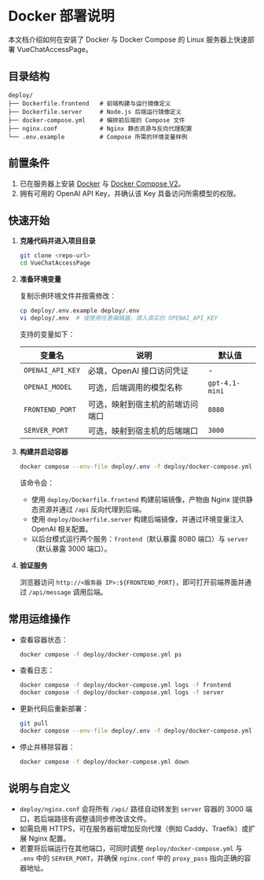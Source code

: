# Docker 部署说明

本文档介绍如何在安装了 Docker 与 Docker Compose 的 Linux 服务器上快速部署 VueChatAccessPage。

## 目录结构

```
deploy/
├── Dockerfile.frontend   # 前端构建与运行镜像定义
├── Dockerfile.server     # Node.js 后端运行镜像定义
├── docker-compose.yml    # 编排前后端的 Compose 文件
├── nginx.conf            # Nginx 静态资源与反向代理配置
└── .env.example          # Compose 所需的环境变量样例
```

## 前置条件

1. 已在服务器上安装 [Docker](https://docs.docker.com/engine/install/) 与 [Docker Compose V2](https://docs.docker.com/compose/install/)。
2. 拥有可用的 OpenAI API Key，并确认该 Key 具备访问所需模型的权限。

## 快速开始

1. **克隆代码并进入项目目录**

   ```bash
   git clone <repo-url>
   cd VueChatAccessPage
   ```

2. **准备环境变量**

   复制示例环境文件并按需修改：

   ```bash
   cp deploy/.env.example deploy/.env
   vi deploy/.env  # 或使用任意编辑器，填入真实的 OPENAI_API_KEY
   ```

   支持的变量如下：

   | 变量名 | 说明 | 默认值 |
   | --- | --- | --- |
   | `OPENAI_API_KEY` | 必填，OpenAI 接口访问凭证 | - |
   | `OPENAI_MODEL` | 可选，后端调用的模型名称 | `gpt-4.1-mini` |
   | `FRONTEND_PORT` | 可选，映射到宿主机的前端访问端口 | `8080` |
   | `SERVER_PORT` | 可选，映射到宿主机的后端端口 | `3000` |

3. **构建并启动容器**

   ```bash
   docker compose --env-file deploy/.env -f deploy/docker-compose.yml up -d --build
   ```

   该命令会：

   - 使用 `deploy/Dockerfile.frontend` 构建前端镜像，产物由 Nginx 提供静态资源并通过 `/api` 反向代理到后端。
   - 使用 `deploy/Dockerfile.server` 构建后端镜像，并通过环境变量注入 OpenAI 相关配置。
   - 以后台模式运行两个服务：`frontend`（默认暴露 8080 端口）与 `server`（默认暴露 3000 端口）。

4. **验证服务**

   浏览器访问 `http://<服务器 IP>:${FRONTEND_PORT}`，即可打开前端界面并通过 `/api/message` 调用后端。

## 常用运维操作

- 查看容器状态：

  ```bash
  docker compose -f deploy/docker-compose.yml ps
  ```

- 查看日志：

  ```bash
  docker compose -f deploy/docker-compose.yml logs -f frontend
  docker compose -f deploy/docker-compose.yml logs -f server
  ```

- 更新代码后重新部署：

  ```bash
  git pull
  docker compose --env-file deploy/.env -f deploy/docker-compose.yml up -d --build
  ```

- 停止并移除容器：

  ```bash
  docker compose -f deploy/docker-compose.yml down
  ```

## 说明与自定义

- `deploy/nginx.conf` 会将所有 `/api/` 路径自动转发到 `server` 容器的 3000 端口，若后端路径有调整请同步修改该文件。
- 如需启用 HTTPS，可在服务器前增加反向代理（例如 Caddy、Traefik）或扩展 Nginx 配置。
- 若要将后端运行在其他端口，可同时调整 `deploy/docker-compose.yml` 与 `.env` 中的 `SERVER_PORT`，并确保 `nginx.conf` 中的 `proxy_pass` 指向正确的容器地址。
